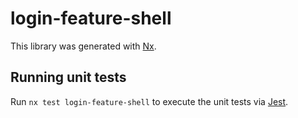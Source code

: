 # login-feature-shell

This library was generated with [Nx](https://nx.dev).

## Running unit tests

Run `nx test login-feature-shell` to execute the unit tests via [Jest](https://jestjs.io).
